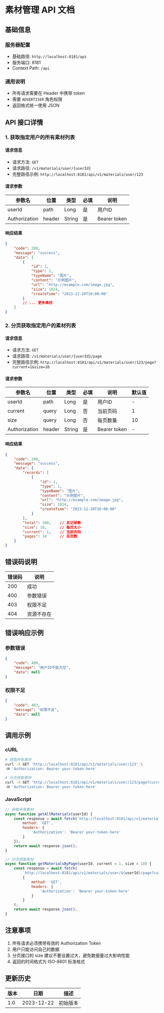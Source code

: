# 素材管理 API 文档

## 基础信息

### 服务器配置
- 基础路径: `http://localhost:8181/api`
- 服务端口: 8181
- Context Path: `/api`

### 通用说明
- 所有请求需要在 Header 中携带 token
- 需要 `ADVERTISER` 角色权限
- 返回格式统一使用 JSON

## API 接口详情

### 1. 获取指定用户的所有素材列表

#### 请求信息
- 请求方法: `GET`
- 请求路径: `/v1/materials/user/{userId}`
- 完整路径示例: `http://localhost:8181/api/v1/materials/user/123`

#### 请求参数
| 参数名 | 位置 | 类型 | 必填 | 说明 |
|--------|------|------|------|------|
| userId | path | Long | 是 | 用户ID |
| Authorization | header | String | 是 | Bearer token |

#### 响应结果
```json
{
    "code": 200,
    "message": "success",
    "data": [
        {
            "id": 1,
            "type": 1,
            "typeName": "图片",
            "content": "示例图片",
            "url": "http://example.com/image.jpg",
            "size": 1024,
            "createTime": "2023-12-20T10:00:00"
        }
        // ... 更多素材
    ]
}
```

### 2. 分页获取指定用户的素材列表

#### 请求信息
- 请求方法: `GET`
- 请求路径: `/v1/materials/user/{userId}/page`
- 完整路径示例: `http://localhost:8181/api/v1/materials/user/123/page?current=1&size=10`

#### 请求参数
| 参数名 | 位置 | 类型 | 必填 | 说明 | 默认值 |
|--------|------|------|------|------|--------|
| userId | path | Long | 是 | 用户ID | - |
| current | query | Long | 否 | 当前页码 | 1 |
| size | query | Long | 否 | 每页数量 | 10 |
| Authorization | header | String | 是 | Bearer token | - |

#### 响应结果
```json
{
    "code": 200,
    "message": "success",
    "data": {
        "records": [
            {
                "id": 1,
                "type": 1,
                "typeName": "图片",
                "content": "示例图片",
                "url": "http://example.com/image.jpg",
                "size": 1024,
                "createTime": "2023-12-20T10:00:00"
            }
        ],
        "total": 100,    // 总记录数
        "size": 10,      // 每页大小
        "current": 1,    // 当前页码
        "pages": 10      // 总页数
    }
}
```

## 错误码说明

| 错误码 | 说明 |
|--------|------|
| 200 | 成功 |
| 400 | 参数错误 |
| 403 | 权限不足 |
| 404 | 资源不存在 |

## 错误响应示例

### 参数错误
```json
{
    "code": 400,
    "message": "用户ID不能为空",
    "data": null
}
```

### 权限不足
```json
{
    "code": 403,
    "message": "权限不足",
    "data": null
}
```

## 调用示例

### cURL
```bash
# 获取所有素材
curl -X GET 'http://localhost:8181/api/v1/materials/user/123' \
-H 'Authorization: Bearer your-token-here'

# 分页获取素材
curl -X GET 'http://localhost:8181/api/v1/materials/user/123/page?current=1&size=10' \
-H 'Authorization: Bearer your-token-here'
```

### JavaScript
```javascript
// 获取所有素材
async function getAllMaterials(userId) {
    const response = await fetch(`http://localhost:8181/api/v1/materials/user/${userId}`, {
        method: 'GET',
        headers: {
            'Authorization': 'Bearer your-token-here'
        }
    });
    return await response.json();
}

// 分页获取素材
async function getMaterialsByPage(userId, current = 1, size = 10) {
    const response = await fetch(
        `http://localhost:8181/api/v1/materials/user/${userId}/page?current=${current}&size=${size}`, 
        {
            method: 'GET',
            headers: {
                'Authorization': 'Bearer your-token-here'
            }
        }
    );
    return await response.json();
}
```

## 注意事项
1. 所有请求必须携带有效的 Authorization Token
2. 用户只能访问自己的数据
3. 分页接口的 size 建议不要设置过大，避免数据量过大影响性能
4. 返回的时间格式为 ISO-8601 标准格式

## 更新历史
| 版本 | 日期 | 描述 |
|------|------|------|
| 1.0 | 2023-12-22 | 初始版本 | 